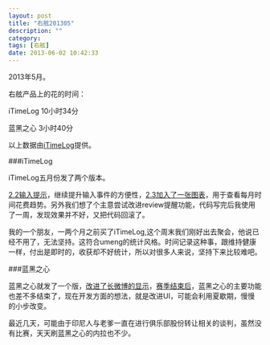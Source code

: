 ```yaml
---
layout: post
title: "右舷201305"
description: ""
category: 
tags: [右舷]
date: 2013-06-02 10:42:33
---
```


2013年5月。

右舷产品上的花的时间：

iTimeLog 10小时34分

蓝黑之心  3小时40分

以上数据由[iTimeLog](https://itunes.apple.com/cn/app/itimelog/id423263073?l=en&mt=8)提供。

###iTimeLog

iTimeLog五月份发了两个版本。

[2.2输入提示](http://starb.me/2013/05/02/itimelog22-input-candiated/)，继续提升输入事件的方便性，[2.3加入了一张图表](http://starb.me/2013/05/22/itimelog23/)，用于查看每月时间花费趋势。另外我们想了个主意尝试改进review提醒功能，代码写完后我使用了一周，发现效果并不好，又把代码回滚了。

我的一个朋友，一两个月之前买了iTimeLog,这个周末我们刚好出去聚会，他说已经不用了，无法坚持。这符合umeng的统计风格。时间记录这种事，跟维持健康一样，付出是即时的，收获却不好统计，所以对很多人来说，坚持下来比较难吧。

###蓝黑之心

蓝黑之心就发了一个版，[改进了长微博的显示](http://starb.me/2013/05/24/nera18/)，[赛季结束后](http://starb.me/2013/05/23/20122013/)，蓝黑之心的主要功能也差不多结束了，现在开发方面的想法，就是改进UI，可能会利用夏歇期，慢慢的小步改变。

最近几天，可能由于印尼人与老爹一直在进行俱乐部股份转让相关的谈判，虽然没有比赛，天天刷蓝黑之心的内拉也不少。


